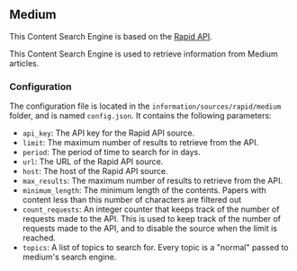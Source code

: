 
<h2> Medium </h2>

This Content Search Engine is based on the [Rapid API](https://rapidapi.com/).

This Content Search Engine is used to retrieve information from Medium articles.

<h3> Configuration </h3>

The configuration file is located in the `information/sources/rapid/medium` folder, and is named `config.json`. It contains the following parameters:

* `api_key`: The API key for the Rapid API source.
* `limit`: The maximum number of results to retrieve from the API.
* `period`: The period of time to search for in days.
* `url`: The URL of the Rapid API source.
* `host`: The host of the Rapid API source.
* `max_results`: The maximum number of results to retrieve from the API.
* `minimum_length`: The minimum length of the contents. Papers with content less than this number of characters are filtered out
* `count_requests`: An integer counter that keeps track of the number of requests made to the API. This is used to keep track of the number of requests made to the API, and to disable the source when the limit is reached.
* `topics`: A list of topics to search for. Every topic is a "normal" passed to medium's search engine.

